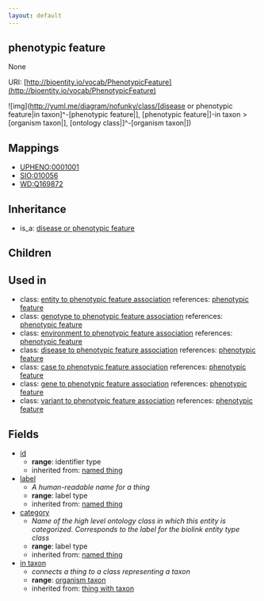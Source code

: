 ```yaml
---
layout: default
---
```


## phenotypic feature


None

URI: [http://bioentity.io/vocab/PhenotypicFeature](http://bioentity.io/vocab/PhenotypicFeature)


![img](http://yuml.me/diagram/nofunky/class/[disease or phenotypic feature|in taxon]^-[phenotypic feature|], [phenotypic feature|]-in taxon >[organism taxon|], [ontology class|]^-[organism taxon|])
## Mappings

 * [UPHENO:0001001](http://purl.obolibrary.org/obo/UPHENO_0001001)
 * [SIO:010056](http://semanticscience.org/resource/SIO_010056)
 * [WD:Q169872](http://purl.obolibrary.org/obo/WD_Q169872)

## Inheritance

 *  is_a: [disease or phenotypic feature](DiseaseOrPhenotypicFeature.html)

## Children


## Used in

 *  class: [entity to phenotypic feature association](EntityToPhenotypicFeatureAssociation.html) references: [phenotypic feature](PhenotypicFeature.html)
 *  class: [genotype to phenotypic feature association](GenotypeToPhenotypicFeatureAssociation.html) references: [phenotypic feature](PhenotypicFeature.html)
 *  class: [environment to phenotypic feature association](EnvironmentToPhenotypicFeatureAssociation.html) references: [phenotypic feature](PhenotypicFeature.html)
 *  class: [disease to phenotypic feature association](DiseaseToPhenotypicFeatureAssociation.html) references: [phenotypic feature](PhenotypicFeature.html)
 *  class: [case to phenotypic feature association](CaseToPhenotypicFeatureAssociation.html) references: [phenotypic feature](PhenotypicFeature.html)
 *  class: [gene to phenotypic feature association](GeneToPhenotypicFeatureAssociation.html) references: [phenotypic feature](PhenotypicFeature.html)
 *  class: [variant to phenotypic feature association](VariantToPhenotypicFeatureAssociation.html) references: [phenotypic feature](PhenotypicFeature.html)

## Fields

 * [id](id.html)
    * __range__: identifier type
    * inherited from: [named thing](NamedThing.html)
 * [label](label.html)
    * _A human-readable name for a thing_
    * __range__: label type
    * inherited from: [named thing](NamedThing.html)
 * [category](category.html)
    * _Name of the high level ontology class in which this entity is categorized. Corresponds to the label for the biolink entity type class_
    * __range__: label type
    * inherited from: [named thing](NamedThing.html)
 * [in taxon](in_taxon.html)
    * _connects a thing to a class representing a taxon_
    * __range__: [organism taxon](OrganismTaxon.html)
    * inherited from: [thing with taxon](ThingWithTaxon.html)
